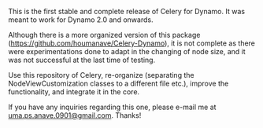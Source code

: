 This is the first stable and complete release of Celery for Dynamo. It was meant to work for Dynamo 2.0 and onwards.

Although there is a more organized version of this package (https://github.com/houmanave/Celery-Dynamo), it is not complete as there were experimentations done to adapt in the changing of node size, and it was not successful at the last time of testing.

Use this repository of Celery, re-organize (separating the NodeViewCustomization classes to a different file etc.), improve the functionality, and integrate it in the core.

If you have any inquiries regarding this one, please e-mail me at uma.ps.anave.0901@gmail.com. Thanks!
